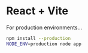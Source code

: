 # React + Vite

For production environments...

```sh
npm install --production
NODE_ENV=production node app
```